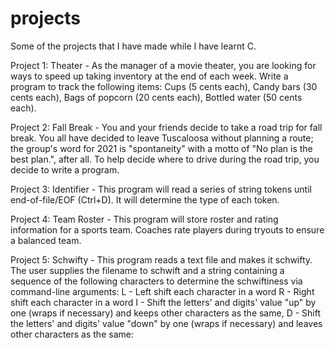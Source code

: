 # projects
Some of the projects that I have made while I have learnt C.

Project 1: Theater - As the manager of a movie theater, you are looking for ways to speed up taking inventory at the end of each week. Write a program to track the following items: Cups (5 cents each), Candy bars (30 cents each), Bags of popcorn (20 cents each), Bottled water (50 cents each).

Project 2: Fall Break - You and your friends decide to take a road trip for fall break. You all have decided to leave Tuscaloosa without planning a route; the group's word for 2021 is "spontaneity" with a motto of "No plan is the best plan.", after all. To help decide where to drive during the road trip, you decide to write a program.

Project 3: Identifier - This program will read a series of string tokens until end-of-file/EOF (Ctrl+D). It will determine the type of each token.

Project 4: Team Roster - This program will store roster and rating information for a sports team. Coaches rate players during tryouts to ensure a balanced team.

Project 5: Schwifty - This program reads a text file and makes it schwifty. The user supplies the filename to schwift and a string containing a sequence of the following characters to determine the schwiftiness via command-line arguments: 
L - Left shift each character in a word
R - Right shift each character in a word
I - Shift the letters' and digits' value "up" by one (wraps if necessary) and keeps other characters as the same, 
D - Shift the letters' and digits' value "down" by one (wraps if necessary) and leaves other characters as the same:


